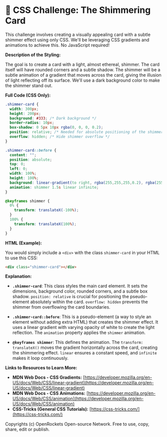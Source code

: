 # 🐞 CSS Challenge:  The Shimmering Card


This challenge involves creating a visually appealing card with a subtle shimmer effect using only CSS.  We'll be leveraging CSS gradients and animations to achieve this. No JavaScript required!

**Description of the Styling:**

The goal is to create a card with a light, almost ethereal, shimmer. The card itself will have rounded corners and a subtle shadow. The shimmer will be a subtle animation of a gradient that moves across the card, giving the illusion of light reflecting off its surface.  We'll use a dark background color to make the shimmer stand out.

**Full Code (CSS Only):**

```css
.shimmer-card {
  width: 300px;
  height: 200px;
  background: #333; /* Dark background */
  border-radius: 10px;
  box-shadow: 0 5px 10px rgba(0, 0, 0, 0.2);
  position: relative; /* Needed for absolute positioning of the shimmer */
  overflow: hidden; /* Hide shimmer overflow */
}

.shimmer-card::before {
  content: "";
  position: absolute;
  top: 0;
  left: 0;
  width: 100%;
  height: 100%;
  background: linear-gradient(to right, rgba(255,255,255,0.2), rgba(255,255,255,0.8), rgba(255,255,255,0.2));
  animation: shimmer 1.5s linear infinite;
}

@keyframes shimmer {
  0% {
    transform: translateX(-100%);
  }
  100% {
    transform: translateX(100%);
  }
}
```

**HTML (Example):**

You would simply include a `<div>` with the class `shimmer-card` in your HTML to use this CSS:

```html
<div class="shimmer-card"></div>
```

**Explanation:**

* **`.shimmer-card`**: This class styles the main card element.  It sets the dimensions, background color, rounded corners, and a subtle box shadow.  `position: relative` is crucial for positioning the pseudo-element absolutely within the card. `overflow: hidden` prevents the shimmer from overflowing the card boundaries.

* **`.shimmer-card::before`**: This is a pseudo-element (a way to style an element without adding extra HTML) that creates the shimmer effect.  It uses a linear gradient with varying opacity of white to create the light reflection. The `animation` property applies the `shimmer` animation.

* **`@keyframes shimmer`**: This defines the animation. The `transform: translateX()` moves the gradient horizontally across the card, creating the shimmering effect.  `linear` ensures a constant speed, and `infinite` makes it loop continuously.


**Links to Resources to Learn More:**

* **MDN Web Docs - CSS Gradients:** [https://developer.mozilla.org/en-US/docs/Web/CSS/linear-gradient](https://developer.mozilla.org/en-US/docs/Web/CSS/linear-gradient)
* **MDN Web Docs - CSS Animations:** [https://developer.mozilla.org/en-US/docs/Web/CSS/animation](https://developer.mozilla.org/en-US/docs/Web/CSS/animation)
* **CSS-Tricks (General CSS Tutorials):** [https://css-tricks.com/](https://css-tricks.com/)


Copyrights (c) OpenRockets Open-source Network. Free to use, copy, share, edit or publish.

